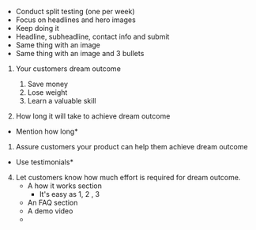 
* Conduct split testing (one per week)
* Focus on headlines and hero images
* Keep doing it
* Headline, subheadline, contact info and submit
* Same thing with an image
* Same thing with an image and 3 bullets

1. Your customers dream outcome
	1. Save money
	2. Lose weight
	3. Learn a valuable skill
    
2.  How long it will take to achieve dream outcome
* Mention how long*
1.  Assure customers your product can help them achieve dream outcome
* Use testimonials*
    
4.  Let customers know how much effort is required for dream outcome.
	-   A how it works section
		- It's easy as 1, 2 , 3
	- An FAQ section
	- A demo video
	- 